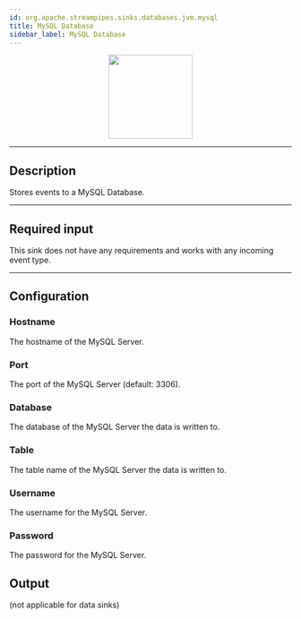```yaml
---
id: org.apache.streampipes.sinks.databases.jvm.mysql
title: MySQL Database
sidebar_label: MySQL Database
---
```


<!--
  ~ Licensed to the Apache Software Foundation (ASF) under one or more
  ~ contributor license agreements.  See the NOTICE file distributed with
  ~ this work for additional information regarding copyright ownership.
  ~ The ASF licenses this file to You under the Apache License, Version 2.0
  ~ (the "License"); you may not use this file except in compliance with
  ~ the License.  You may obtain a copy of the License at
  ~
  ~    http://www.apache.org/licenses/LICENSE-2.0
  ~
  ~ Unless required by applicable law or agreed to in writing, software
  ~ distributed under the License is distributed on an "AS IS" BASIS,
  ~ WITHOUT WARRANTIES OR CONDITIONS OF ANY KIND, either express or implied.
  ~ See the License for the specific language governing permissions and
  ~ limitations under the License.
  ~
  -->



<p align="center"> 
    <img src="/docs/img/pipeline-elements/org.apache.streampipes.sinks.databases.jvm.mysql/icon.png" width="150px;" class="pe-image-documentation"/>
</p>

***

## Description

Stores events to a MySQL Database.

***

## Required input

This sink does not have any requirements and works with any incoming event type.

***

## Configuration

### Hostname

The hostname of the MySQL Server.

### Port

The port of the MySQL Server (default: 3306).

### Database

The database of the MySQL Server the data is written to.

### Table

The table name of the MySQL Server the data is written to.

### Username

The username for the MySQL Server.

### Password

The password for the MySQL Server.

## Output

(not applicable for data sinks)

      